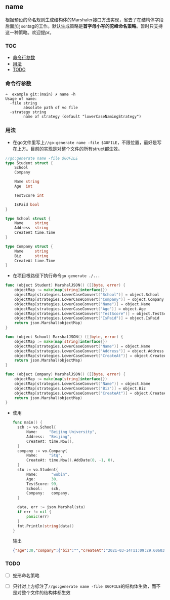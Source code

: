 ## name

根据预设的命名规则生成结构体的Marshaler接口方法实现，省去了在结构体字段后面加`json`tag的工作。默认生成策略是**首字母小写的驼峰命名策略**。暂时只支持这一种策略。欢迎提pr。



<!-- START doctoc generated TOC please keep comment here to allow auto update -->
<!-- DON'T EDIT THIS SECTION, INSTEAD RE-RUN doctoc TO UPDATE -->
### TOC

- [命令行参数](#%E5%91%BD%E4%BB%A4%E8%A1%8C%E5%8F%82%E6%95%B0)
- [用法](#%E7%94%A8%E6%B3%95)
- [TODO](#todo)

<!-- END doctoc generated TOC please keep comment here to allow auto update -->



### 命令行参数

```shell
➜  example git:(main) ✗ name -h                                                         
Usage of name:
  -file string
    	absolute path of vo file
  -strategy string
    	name of strategy (default "lowerCaseNamingStrategy")
```



### 用法

- 在go文件里写上`//go:generate name -file $GOFILE`，不限位置，最好是写在上方。目前的实现是对整个文件的所有struct都生效。

```go
//go:generate name -file $GOFILE
type Student struct {
	School
	Company

	Name string
	Age  int

	TestScore int

	IsPaid bool
}

type School struct {
	Name     string
	Address  string
	CreateAt time.Time
}

type Company struct {
	Name     string
	Biz      string
	CreateAt time.Time
}
```

- 在项目根路径下执行命令`go generate ./...`

```go
func (object Student) MarshalJSON() ([]byte, error) {
	objectMap := make(map[string]interface{})
	objectMap[strategies.LowerCaseConvert("School")] = object.School
	objectMap[strategies.LowerCaseConvert("Company")] = object.Company
	objectMap[strategies.LowerCaseConvert("Name")] = object.Name
	objectMap[strategies.LowerCaseConvert("Age")] = object.Age
	objectMap[strategies.LowerCaseConvert("TestScore")] = object.TestScore
	objectMap[strategies.LowerCaseConvert("IsPaid")] = object.IsPaid
	return json.Marshal(objectMap)
}

func (object School) MarshalJSON() ([]byte, error) {
	objectMap := make(map[string]interface{})
	objectMap[strategies.LowerCaseConvert("Name")] = object.Name
	objectMap[strategies.LowerCaseConvert("Address")] = object.Address
	objectMap[strategies.LowerCaseConvert("CreateAt")] = object.CreateAt
	return json.Marshal(objectMap)
}

func (object Company) MarshalJSON() ([]byte, error) {
	objectMap := make(map[string]interface{})
	objectMap[strategies.LowerCaseConvert("Name")] = object.Name
	objectMap[strategies.LowerCaseConvert("Biz")] = object.Biz
	objectMap[strategies.LowerCaseConvert("CreateAt")] = object.CreateAt
	return json.Marshal(objectMap)
}
```

- 使用

  ```go
  func main() {
  	sch := vo.School{
  		Name:     "Beijing University",
  		Address:  "Beijing",
  		CreateAt: time.Now(),
  	}
  	company := vo.Company{
  		Name:     "Stq",
  		CreateAt: time.Now().AddDate(0, -1, 0),
  	}
  	stu := vo.Student{
  		Name:      "wubin",
  		Age:       30,
  		TestScore: 99,
  		School:    sch,
  		Company:   company,
  	}
  
  	data, err := json.Marshal(stu)
  	if err != nil {
  		panic(err)
  	}
  	fmt.Println(string(data))
  }
  ```

  输出

  ```json
  {"age":30,"company":{"biz":"","createAt":"2021-03-14T11:09:29.606039+08:00","name":"Stq"},"isPaid":false,"name":"wubin","school":{"address":"Beijing","createAt":"2021-04-14T11:09:29.606039+08:00","name":"Beijing University"},"testScore":99}
  ```



### TODO

+ [ ] 蛇形命名策略
+ [ ] 只针对上方标注了`//go:generate name -file $GOFILE`的结构体生效，而不是对整个文件的结构体都生效





